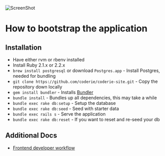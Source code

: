 ![ScreenShot](app/assets/images/brand/coderie-main.png)
# How to bootstrap the application

## Installation
- Have either rvm or rbenv installed
- Install Ruby 2.1.x or 2.2.x
- `brew install postgresql` or download `Postgres.app` - Install Postgres, needed for bundling
- `git clone https://github.com/coderie/coderie-site.git` - Copy the repository down locally
- `gem install bundler` - Installs [Bundler](http://bundler.io/)
- `bundle install` - Bundles up all dependencies, this may take a while
- `bundle exec rake db:setup` - Setup the database
- `bundle exec rake db:seed` - Seed with starter data
- `bundle exec rails s` - Serve the application
- `bundle exec rake db:reset` - If you want to reset and re-seed your db

## Additional Docs
* [Frontend developer workflow](/docs/frontend-workflow.md)
